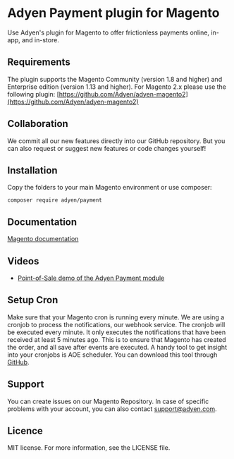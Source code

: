 # Adyen Payment plugin for Magento
Use Adyen's plugin for Magento to offer frictionless payments online, in-app, and in-store.

## Requirements
The plugin supports the Magento Community (version 1.8 and higher) and Enterprise edition (version 1.13 and higher). 
For Magento 2.x please use the following plugin: [https://github.com/Adyen/adyen-magento2](https://github.com/Adyen/adyen-magento2)

## Collaboration
We commit all our new features directly into our GitHub repository.
But you can also request or suggest new features or code changes yourself!


## Installation
Copy the folders to your main Magento environment or use composer:
```
composer require adyen/payment
```

## Documentation
[Magento documentation](https://docs.adyen.com/developers/plug-ins-and-partners/magento-1)

## Videos
* [Point-of-Sale demo of the Adyen Payment module](https://vimeo.com/128983014)

## Setup Cron
Make sure that your Magento cron is running every minute. We are using a cronjob to process the notifications, our webhook service. The cronjob will be executed every minute. It only executes the notifications that have been received at least 5 minutes ago. This is to ensure that Magento has created the order, and all save after events are executed. A handy tool to get insight into your cronjobs is AOE scheduler. You can download this tool through <a target="_blank" href="https://github.com/AOEpeople/Aoe_Scheduler/releases">GitHub</a>.

## Support
You can create issues on our Magento Repository. In case of specific problems with your account, you can also contact  <a href="mailto:support@adyen.com">support@adyen.com</a>.

## Licence
MIT license. For more information, see the LICENSE file.